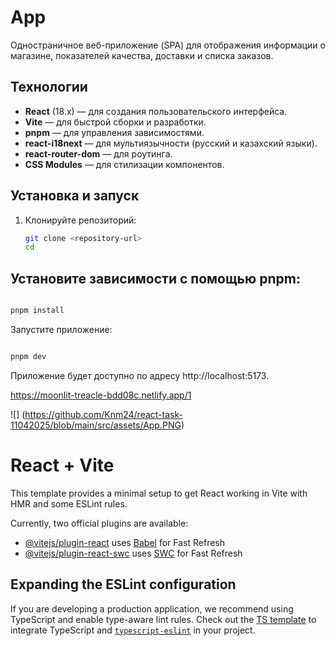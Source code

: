 
# App

Одностраничное веб-приложение (SPA) для отображения информации о магазине, показателей качества, доставки и списка заказов.

## Технологии

- **React** (18.x) — для создания пользовательского интерфейса.
- **Vite** — для быстрой сборки и разработки.
- **pnpm** — для управления зависимостями.
- **react-i18next** — для мультиязычности (русский и казахский языки).
- **react-router-dom** — для роутинга.
- **CSS Modules** — для стилизации компонентов.

## Установка и запуск

1. Клонируйте репозиторий:

   ```bash
   git clone <repository-url>
   cd 
   
##  Установите зависимости с помощью pnpm:

```bash

pnpm install
```
Запустите приложение:
```bash

pnpm dev
```
Приложение будет доступно по адресу 
http://localhost:5173.

https://moonlit-treacle-bdd08c.netlify.app/1 

![] (https://github.com/Knm24/react-task-11042025/blob/main/src/assets/App.PNG)

# React + Vite

This template provides a minimal setup to get React working in Vite with HMR and some ESLint rules.

Currently, two official plugins are available:

- [@vitejs/plugin-react](https://github.com/vitejs/vite-plugin-react/blob/main/packages/plugin-react/README.md) uses [Babel](https://babeljs.io/) for Fast Refresh
- [@vitejs/plugin-react-swc](https://github.com/vitejs/vite-plugin-react-swc) uses [SWC](https://swc.rs/) for Fast Refresh

## Expanding the ESLint configuration

If you are developing a production application, we recommend using TypeScript and enable type-aware lint rules. Check out the [TS template](https://github.com/vitejs/vite/tree/main/packages/create-vite/template-react-ts) to integrate TypeScript and [`typescript-eslint`](https://typescript-eslint.io) in your project.

